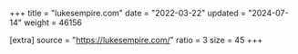 +++
title = "lukesempire.com"
date = "2022-03-22"
updated = "2024-07-14"
weight = 46156

[extra]
source = "https://lukesempire.com/"
ratio = 3
size = 45
+++
